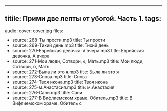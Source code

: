 ---
titile: Прими две лепты от убогой. Часть 1.
tags:
  - 
audio:
  cover: cover.jpg
  files:
  - source: 268-Ты прости.mp3
    title: Ты прости 
  - source: 269-Тихий день.mp3
    title: Тихий день 
  - source: 270-Еврейская девочка. А вчера.mp3
    title: Еврейская девочка. А вчера 
  - source: 271-Мои люди, Сотвори, о, Мать.mp3
    title: Мои люди, Сотвори, о, Мать 
  - source: 272-Была ли это я.mp3
    title: Была ли это я 
  - source: 273-Снова.mp3
    title: Снова 
  - source: 274-Твоя икона.mp3
    title: Твоя икона 
  - source: 275-м.Анастасия.mp3
    title: м.Анастасия 
  - source: 276-Сани.mp3
    title: Сани 
  - source: 277-В Вифлиемском храме. Обитель.mp3
    title: В Вифлиемском храме. Обитель 
c